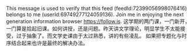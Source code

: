 This message is used to verify that this feed (feedId:72399056998076416) belongs to me (userId:69749277124059136). Join me in enjoying the next generation information browser https://follow.is.
这学期的两门课，一门新开，一门算是拾起旧课。如何讲授，还是问题。昨天讲文学理论，明显学生不太能接受，过于抽象了。而文学史课由于太过熟悉，讲的有些凌乱。
如果把专题化与时序结合起来也许是最终的解决办法。
